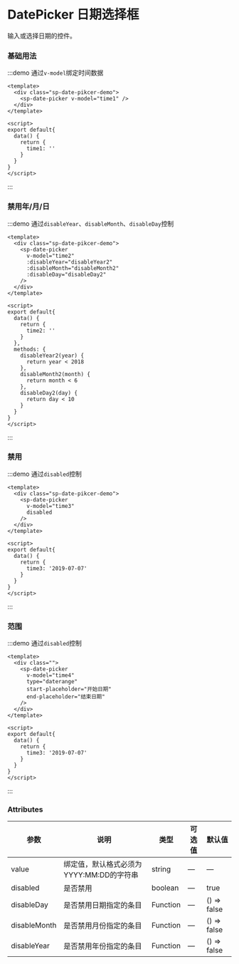 # DatePicker 日期选择框

输入或选择日期的控件。

### 基础用法

:::demo 通过`v-model`绑定时间数据
```vue
<template>
  <div class="sp-date-pikcer-demo">
    <sp-date-picker v-model="time1" />
  </div>
</template>

<script>
export default{
  data() {
    return {
      time1: ''
    }
  }
}
</script>
```
:::

### 禁用年/月/日

:::demo 通过`disableYear`、`disableMonth`、`disableDay`控制
```vue
<template>
  <div class="sp-date-pikcer-demo">
    <sp-date-picker
      v-model="time2"
      :disableYear="disableYear2"
      :disableMonth="disableMonth2"
      :disableDay="disableDay2"
    />
  </div>
</template>

<script>
export default{
  data() {
    return {
      time2: ''
    }
  },
  methods: {
    disableYear2(year) {
      return year < 2018
    },
    disableMonth2(month) {
      return month < 6
    },
    disableDay2(day) {
      return day < 10
    }
  }
}
</script>
```
:::

### 禁用
:::demo 通过`disabled`控制
```vue
<template>
  <div class="sp-date-pikcer-demo">
    <sp-date-picker
      v-model="time3"
      disabled
    />
  </div>
</template>

<script>
export default{
  data() {
    return {
      time3: '2019-07-07'
    }
  }
}
</script>
```
:::

### 范围
:::demo 通过`disabled`控制
```vue
<template>
  <div class="">
    <sp-date-picker
      v-model="time4"
      type="daterange"
      start-placeholder="开始日期"
      end-placeholder="结束日期"
    />
  </div>
</template>

<script>
export default{
  data() {
    return {
      time3: '2019-07-07'
    }
  }
}
</script>
```
:::

### Attributes
| 参数      | 说明    | 类型      | 可选值       | 默认值   |
|---------- |-------- |---------- |-------------  |-------- |
| value    | 绑定值，默认格式必须为YYYY:MM:DD的字符串   | string  | — | — |
| disabled | 是否禁用 | boolean | — | true |
| disableDay | 是否禁用日期指定的条目 | Function | — | () => false |
| disableMonth | 是否禁用月份指定的条目 | Function | — | () => false |
| disableYear | 是否禁用年份指定的条目 | Function | — | () => false |

<script>
export default{
  data() {
    return {
      time1: '2019-02-11',
      time2: '',
      time3: '2019-07-07',
      time4: []
    }
  },
  watch: {
    time1(val) {
      console.log(val)
    }
  },
  methods: {
    disableYear2(year) {
      return year < 2018
    },
    disableMonth2(month) {
      return month < 6
    },
    disableDay2(day) {
      return day < 10
    }
  }
}
</script>

<style>
.sp-date-pikcer-demo {
  width: 200px;
}
</style>